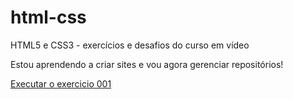 # html-css
 HTML5 e CSS3 - exercícios e desafios do curso em vídeo

Estou aprendendo a criar sites e vou agora gerenciar repositórios!

<a href="https://richardlimasilva.github.io/html-css/Exercicios/Ex001/index.html">Executar o exercicio 001 </a>